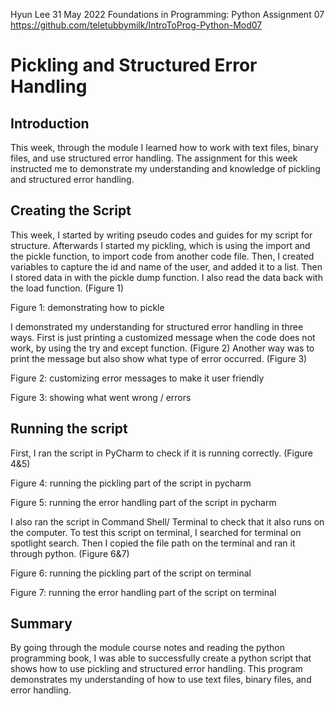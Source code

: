 Hyun Lee
31 May 2022
Foundations in Programming: Python
Assignment 07
https://github.com/teletubbymilk/IntroToProg-Python-Mod07 

# Pickling and Structured Error Handling
## Introduction
This week, through the module I learned how to work with text files, binary files, and use structured error handling. The assignment for this week instructed me to demonstrate my understanding and knowledge of pickling and structured error handling. 
## Creating the Script
This week, I started by writing pseudo codes and guides for my script for structure. Afterwards I started my pickling, which is using the import and the pickle function, to import code from another code file. Then, I created variables to capture the id and name of the user, and added it to a list. Then I stored data in with the pickle dump function. I also read the data back with the load function. (Figure 1)

Figure 1: demonstrating how to pickle 

I demonstrated my understanding for structured error handling in three ways. First is just printing a customized message when the code does not work, by using the try and except function. (Figure 2) Another way was to print the message but also show what type of error occurred. (Figure 3)

Figure 2: customizing error messages to make it user friendly

Figure 3: showing what went wrong / errors

## Running the script
First, I ran the script in PyCharm to check if it is running correctly. (Figure 4&5)

Figure 4: running the pickling part of the script in pycharm


Figure 5: running the error handling part of the script in pycharm

I also ran the script in Command Shell/ Terminal to check that it also runs on the computer. To test this script on terminal, I searched for terminal on spotlight search. Then I copied the file path on the terminal and ran it through python. (Figure 6&7)


Figure 6: running the pickling part of the script on terminal


Figure 7: running the error handling part of the script on terminal
## Summary
By going through the module course notes and reading the python programming book, I was able to successfully create a python script that shows how to use pickling and structured error handling. This program demonstrates my understanding of how to use text files, binary files, and error handling. 


